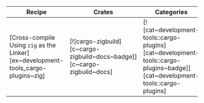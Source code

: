 | Recipe | Crates | Categories |
|--------|--------|------------|
| [Cross-compile Using `zig` as the Linker][ex~development-tools_cargo-plugins~zig] | [![cargo-zigbuild][c~cargo-zigbuild~docs~badge]][c~cargo-zigbuild~docs] | [![cat~development-tools::cargo-plugins][cat~development-tools::cargo-plugins~badge]][cat~development-tools::cargo-plugins] |
